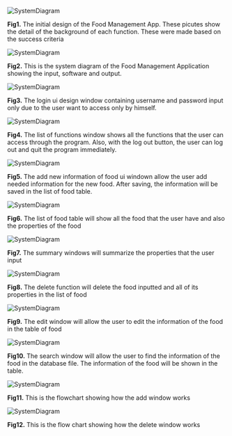 ![SystemDiagram](1stDes.jpg)

  **Fig1.** The initial design of the Food Management App. These picutes show the detail of the background of each function. These were made based on the success criteria
  
  ![SystemDiagram](SystemDiagram.png)
  
  **Fig2.** This is the system diagram of the Food Management Application showing the input, software and output.
  
![SystemDiagram](login.png)
  
  **Fig3.** The login ui design window containing username and password input only due to the user want to access only by himself. 
  
![SystemDiagram](ListFunct.png)
  
  **Fig4.** The list of functions window shows all the functions that the user can access through the program. Also, with the log out button, the user can log out and quit the program immediately.
  
 ![SystemDiagram](AddFood.png)
  
  **Fig5.** The add new information of food ui windown allow the user add needed information for the new food. After saving, the information will be saved in the list of food table.
 
 
 ![SystemDiagram](ListFood.png)
  
  **Fig6.** The list of food table will show all the food that the user have and also the properties of the food 
  
  
  ![SystemDiagram](Summary.png)
  
  **Fig7.** The summary windows will summarize the properties that the user input 
  
  
  ![SystemDiagram](Delete.png)
  
  **Fig8.** The delete function will delete the food inputted and all of its properties in the list of food
  
  
   ![SystemDiagram](EditF.png)
  
  **Fig9.** The edit window will allow the user to edit the information of the food in the table of food
  
  
  ![SystemDiagram](SearchFood.png)
  
  **Fig10.** The search window will allow the user to find the information of the food in the database file. The information of the food will be shown in the table.
  
  
  ![SystemDiagram](Add_flowchart.png)
  
  **Fig11.** This is the flowchart showing how the add window works
  
  
  ![SystemDiagram](Delete_flowchart.png)
  
  **Fig12.** This is the flow chart showing how the delete window works
  
  
  
  
  
  
  
  

 
